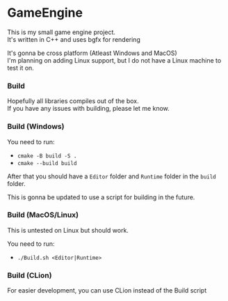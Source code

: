 # GameEngine

This is my small game engine project. <br>
It's written in C++ and uses bgfx for rendering

It's gonna be cross platform (Atleast Windows and MacOS) <br>
I'm planning on adding Linux support, but I do not have a Linux machine to test it on.

### Build

Hopefully all libraries compiles out of the box. <br>
If you have any issues with building, please let me know.

### Build (Windows)

You need to run:

-   `cmake -B build -S .`
-   `cmake --build build`

After that you should have a `Editor` folder and `Runtime` folder in the `build` folder. <br>

This is gonna be updated to use a script for building in the future.

### Build (MacOS/Linux)

This is untested on Linux but should work. <br>

You need to run:

-   `./Build.sh <Editor|Runtime>`

### Build (CLion)

For easier development, you can use CLion instead of the Build script